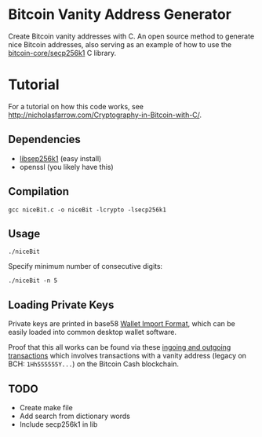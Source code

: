 # Bitcoin Vanity Address Generator
Create Bitcoin vanity addresses with C.
An open source method to generate nice Bitcoin addresses, also serving as an example of how to use the [bitcoin-core/secp256k1](https://github.com/bitcoin-core/secp256k1) C library.

# Tutorial
For a tutorial on how this code works, see http://nicholasfarrow.com/Cryptography-in-Bitcoin-with-C/.

## Dependencies
* [libsep256k1](https://github.com/bitcoin-core/secp256k1) (easy install)
* openssl (you likely have this)
## Compilation
```
gcc niceBit.c -o niceBit -lcrypto -lsecp256k1
```
## Usage
```
./niceBit
```

Specify minimum number of consecutive digits:
```
./niceBit -n 5
```

## Loading Private Keys
Private keys are printed in base58 [Wallet Import Format](https://en.bitcoin.it/wiki/Wallet_import_format), which can be easily loaded into common desktop wallet software.

Proof that this all works can be found via these [ingoing and outgoing transactions](https://explorer.bitcoin.com/bch/address/1Hh555555Yhogq3c13DfSkC4VFrG4ypcib) which involves transactions with a vanity address (legacy on BCH: `1Hh555555Y...`) on the Bitcoin Cash blockchain.


## TODO
* Create make file
* Add search from dictionary words
* Include secp256k1 in lib
